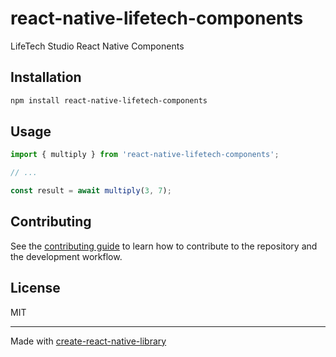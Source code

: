 # react-native-lifetech-components

LifeTech Studio React Native Components 

## Installation

```sh
npm install react-native-lifetech-components
```

## Usage


```js
import { multiply } from 'react-native-lifetech-components';

// ...

const result = await multiply(3, 7);
```


## Contributing

See the [contributing guide](CONTRIBUTING.md) to learn how to contribute to the repository and the development workflow.

## License

MIT

---

Made with [create-react-native-library](https://github.com/callstack/react-native-builder-bob)
